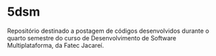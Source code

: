 # 5dsm
Repositório destinado a postagem de códigos desenvolvidos durante o quarto semestre do curso de Desenvolvimento de Software Multiplataforma, da Fatec Jacareí.
